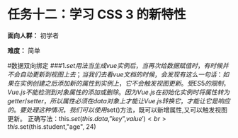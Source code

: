 # 任务十二：学习 CSS 3 的新特性

**面向人群：** 初学者

**难度：** 简单

#数据双向绑定
###1.$set用法
当生成vue实例后，当再次给数据赋值时，有时候并不会自动更新到视图上去；
当我们去看vue文档的时候，会发现有这么一句话：如果在实例创建之后添加新的属性到实例上，它不会触发视图更新。
受 ES5 的限制，Vue.js 不能检测到对象属性的添加或删除。因为 Vue.js 在初始化实例时将属性转为 getter/setter，所以属性必须在 data 对象上才能让 Vue.js 转换它，才能让它是响应的。
要处理这种情况，我们可以使用$set()方法，既可以新增属性,又可以触发视图更新。
正确写法：this.$set(this.data,”key”,value')<br>
this.$set(this.student,"age", 24)
